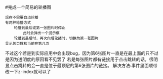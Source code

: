 #完成一个简易的轮播图


    现在不需要自动轮播
    有两种轮播方式
        轮播到最后或第一张图片时停止
            此时会弹出一个提示框
        轮播到最后时，再次向后轮播时，切换为第一张图片
    显示总页数和当前在第几页



不过这个若是到实际应用中会出现bug，因为第6张图片一直是在最上面的只不过是因为透明度的原因看不见罢了
若是每张图片都有链接用于点击跳转的话，很明显点击跳转的会一直是位于最顶层的第6张图片的链接。
解决方法:事件里面顺带改一下z-index就可以了